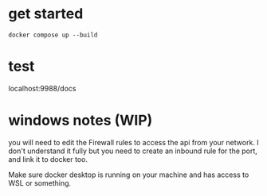 # get started
```
docker compose up --build
```

# test
localhost:9988/docs

# windows notes (WIP)
you will need  to edit the Firewall rules to access the api from your network. I don't understand it fully but you need to create an inbound rule for the port, and link it to docker too.

Make sure docker desktop is running on your machine and has access to WSL or something.